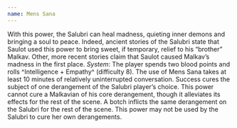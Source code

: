```yaml
---
name: Mens Sana
---
```


With this power, the Salubri can heal madness, quieting inner demons and bringing a soul to peace. Indeed, ancient stories of the Salubri state that Saulot used this power to bring sweet, if temporary, relief to his “brother” Malkav. Other, more recent stories claim that Saulot caused Malkav’s madness in the first place.
_System_: The player spends two blood points and rolls ^Intelligence + Empathy^ (difficulty 8). The use of Mens Sana takes at least 10 minutes of relatively uninterrupted conversation. Success cures the subject of one derangement of the Salubri player’s choice. This power cannot cure a Malkavian of his core derangement, though it alleviates its effects for the rest of the scene. A botch inflicts the same derangement on the Salubri for the rest of the scene. This power may not be used by the Salubri to cure her own derangements.